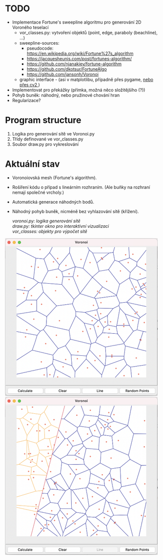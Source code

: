 # TODO
- Implementace Fortune's sweepline algoritmu pro generování 2D Voroného teselací
   -    vor_classes.py: vytvoření objektů (point, edge, paraboly (beachline), ...)
   -    sweepline-sources:   
         - pseudocode: https://en.wikipedia.org/wiki/Fortune%27s_algorithm
         - https://jacquesheunis.com/post/fortunes-algorithm/  
         - https://github.com/njanakiev/fortune-algorithm  
         - https://github.com/dkotsur/FortuneAlgo
         - https://github.com/jansonh/Voronoi  
   - graphic interface - (asi v matplotlibu, případně přes pygame, [nebo přes cv2 ](https://stackoverflow.com/questions/60587273/drawing-a-line-on-an-image-using-mouse-clicks-with-python-opencv-library))   
- Implementovat pro překážky (přímka, možná něco složitějšího (?))  
- Pohyb buněk: náhodný, nebo pružinové chování hran  
- Regularizace?  


# Program structure
1. Logika pro generování sítě ve Voronoi.py
2. Třídy definované ve vor_classes.py
3. Soubor draw.py pro vykreslování

# Aktuální stav
- Voronoiovská mesh (Fortune's algorithm).
- Rošíření kódu o případ s lineárním rozhraním. (Ale buňky na rozhraní nemají společné vrcholy.)
- Automatická generace náhodných bodů.
- Náhodný pohyb buněk, nicméně bez vyhlazování sítě (křížení).  

   _voronoi.py: logika generování sítě_  
  _draw.py: tkinter okno pro interaktivní vizualizaci_  
  _vor_classes: objekty pro výpočet sítě_


<p float="left">
  <img src="img/noline.png" width="500"/>
  <img src="img/line.png" width="500" /> 
</p>
